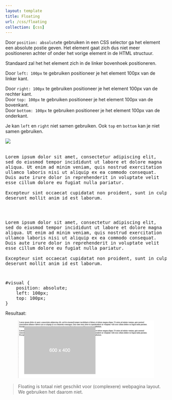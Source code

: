 ```yaml
---
layout: template
title: Floating
url: /css/floating
collection: [css]
---							
```

<p>Door <code>position: absolute</code>te gebruiken in een CSS selector ga het element een absolute postie geven. Het element gaat zich dus niet meer positioneren achter of onder het vorige element in de HTML structuur.</p>
<p>Standaard zal het het element zich in de linker bovenhoek positioneren.</p>
<p>Door <code>left: 100px</code> te gebruiken positioneer je het element 100px van de linker kant.</p>
Door <code>right: 100px</code> te gebruiken positioneer je het element 100px van de rechter kant.</br>
Door <code>top: 100px</code> te gebruiken positioneer je het element 100px van de bovenkant.</br>
Door <code>bottom: 100px</code> te gebruiken positioneer je het element 100px van de onderkant.</p>
<p>Je kan <code>left</code> en <code>right</code> niet samen gebruiken. Ook <code>top</code> en <code>bottom</code> kan je niet samen gebruiken.</p>

<pre data-enlighter-theme="beyond" data-enlighter-language="html">
<img id="visual" src="dummy_600x400_ffffff_cccccc.png" />
<p>
Lorem ipsum dolor sit amet, consectetur adipiscing elit, 
sed do eiusmod tempor incididunt ut labore et dolore magna 
aliqua. Ut enim ad minim veniam, quis nostrud exercitation 
ullamco laboris nisi ut aliquip ex ea commodo consequat. 
Duis aute irure dolor in reprehenderit in voluptate velit 
esse cillum dolore eu fugiat nulla pariatur. <br />
Excepteur sint occaecat cupidatat non proident, sunt in culpa qui officia 
deserunt mollit anim id est laborum.
</p>
<p>
Lorem ipsum dolor sit amet, consectetur adipiscing elit, 
sed do eiusmod tempor incididunt ut labore et dolore magna 
aliqua. Ut enim ad minim veniam, quis nostrud exercitation 
ullamco laboris nisi ut aliquip ex ea commodo consequat. 
Duis aute irure dolor in reprehenderit in voluptate velit 
esse cillum dolore eu fugiat nulla pariatur. <br />
Excepteur sint occaecat cupidatat non proident, sunt in culpa qui officia 
deserunt mollit anim id est laborum.
</p>
</pre>

<pre data-enlighter-theme="beyond" data-enlighter-language="css">
#visual {
    position: absolute;
    left: 100px;
    top: 100px;
}</pre>

<p>Resultaat:</p>

<figure class="wp-block-image"><img src="images/absolute.png"></figure>



<blockquote><p>Floating is totaal niet geschikt voor (complexere) webpagina layout. We gebruiken het daarom niet.</p></blockquote>
